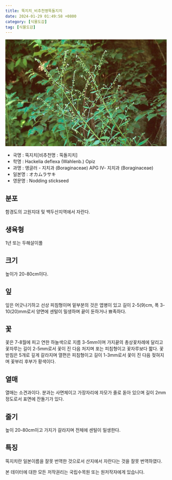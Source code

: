 ```yaml
---
title: 뚝지치_비추천명뚝돌지치
date: 2024-01-29 01:49:58 +0800
category: [식물도감]
tag: [식물도감]
---
```




![뚝지치[비추천명 : 뚝돌지치]](/assets/img/fileUpload/plants/basic/Boraginaceae/Hackelia/7759/7759_1_th2.jpg)
- 국명 : 뚝지치[비추천명 : 뚝돌지치]
- 학명 : Hackelia deflexa (Wahlenb.) Opiz
- 과명 : 앵글러 - 지치과 (Boraginaceae) APG Ⅳ- 지치과 (Boraginaceae)
- 일본명 : オカムラサキ
- 영문명 : Nodding stickseed


## 분포
함경도의 고원지대 및 백두산지역에서 자란다.
## 생육형
1년 또는 두해살이풀
## 크기
높이가 20-80cm이다.
## 잎
잎은 어긋나기하고 선상 피침형이며 밑부분의 것은 엽병이 있고 길이 2-5(9)cm, 폭 3-10(20)mm로서 양면에 센털이 밀생하며 끝이 둔하거나 뾰족하다.
## 꽃
꽃은 7-8월에 피고 연한 하늘색으로 지름 3-5mm이며 가지끝의 총상꽃차례에 달리고 꽃자루는 길이 2-5mm로서 꽃이 진 다음 처지며 포는 피침형이고 꽃자루보다 짧다. 꽃받침은 5개로 깊게 갈라지며 열편은 피침형이고 길이 1-3mm로서 꽃이 진 다음 젖혀지며 꽃부리 후부가 황색이다.
## 열매
열매는 소견과이다. 분과는 사면체이고 가장자리에 자모가 줄로 돋아 있으며 길이 2mm정도로서 표면에 잔돌기가 있다.
## 줄기
높이 20-80cm이고 가지가 갈라지며 전체에 센털이 밀생한다.
## 특징
뚝지치란 일본이름을 잘못 번역한 것으로서 산지에서 자란다는 것을 잘못 번역하였다.






본 데이터에 대한 모든 저작권리는 국립수목원 또는 원저작자에게 있습니다.
